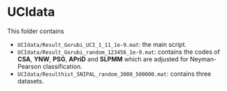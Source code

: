 # UCIdata
This folder contains 

- `UCIdata/Result_Gorubi_UCI_1_11_1e-9.mat`: the main script.
- `UCIdata/Result_Gorubi_random_123456_1e-9.mat`: contains the codes of **CSA**, **YNW**, **PSG**, **APriD** and **SLPMM** which are adjusted for Neyman-Pearson classification.
- `UCIdata/Resulthist_SNIPAL_random_3000_500000.mat`: contains three datasets.

